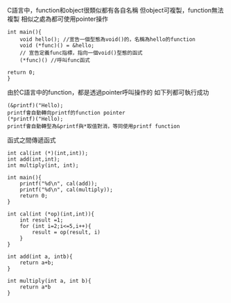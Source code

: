 C語言中，function和object很類似都有各自名稱
但object可複製，function無法複製
相似之處為都可使用pointer操作
```
int main(){
	void hello(); //宣告一個型態為void()的，名稱為hello的function
	void (*func)() = &hello;
	// 宣告定義func指標，指向一個void()型態的函式
	(*func)() //呼叫func函式

return 0;
}

```

由於C語言中的function，都是透過pointer呼叫操作的
如下列都可執行成功
```
(&printf)("Hello);
printf會自動轉向printf的function pointer
(*printf)("Hello);
printf會自動轉型為&printf與*取值對消，等同使用printf function
```

函式之間傳遞函式
```
int cal(int (*)(int,int));
int add(int,int);
int multiply(int, int);

int main(){
	printf("%d\n", cal(add));
	printf("%d\n", cal(multiply));
	return 0;
}

int cal(int (*op)(int,int)){
	int result =1;
	for (int i=2;i<=5,i++){
		result = op(result, i)
	}
}

int add(int a, intb){
	return a+b;
}

int multiply(int a, int b){
	return a*b
}



```
